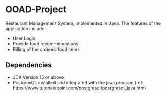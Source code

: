 # OOAD-Project

Restaurant Management System, implemented in Java.
The features of the application include:
  * User Login
  * Provide food recommendations
  * Billing of the ordered food items

## Dependencies

* JDK Version 15 or above
* PostgresQL installed and integrated with the java program (ref: https://www.tutorialspoint.com/postgresql/postgresql_java.htm)
